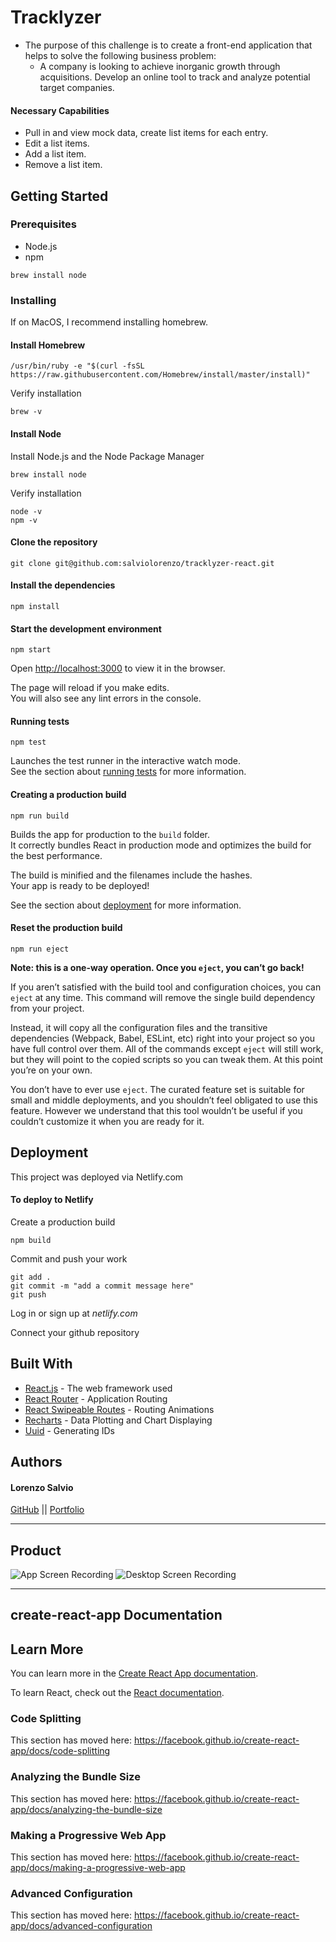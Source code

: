 # Tracklyzer

- The purpose of this challenge is to create a front-end application that helps to solve the following business problem:
  - A company is looking to achieve inorganic growth through acquisitions. Develop
    an online tool to track and analyze potential target companies.

#### Necessary Capabilities

- Pull in and view mock data, create list items for each entry.
- Edit a list items.
- Add a list item.
- Remove a list item.

## Getting Started

### Prerequisites

- Node.js
- npm

```
brew install node

```

### Installing

If on MacOS, I recommend installing homebrew.

#### Install Homebrew

```
/usr/bin/ruby -e "$(curl -fsSL https://raw.githubusercontent.com/Homebrew/install/master/install)"
```

Verify installation

```
brew -v
```

#### Install Node

Install Node.js and the Node Package Manager

```
brew install node
```

Verify installation

```
node -v
npm -v
```

#### Clone the repository

```
git clone git@github.com:salviolorenzo/tracklyzer-react.git
```

#### Install the dependencies

```
npm install
```

#### Start the development environment

```
npm start
```

Open [http://localhost:3000](http://localhost:3000) to view it in the browser.

The page will reload if you make edits.<br>
You will also see any lint errors in the console.

#### Running tests

```
npm test
```

Launches the test runner in the interactive watch mode.<br>
See the section about [running tests](https://facebook.github.io/create-react-app/docs/running-tests) for more information.

#### Creating a production build

```
npm run build
```

Builds the app for production to the `build` folder.<br>
It correctly bundles React in production mode and optimizes the build for the best performance.

The build is minified and the filenames include the hashes.<br>
Your app is ready to be deployed!

See the section about [deployment](https://facebook.github.io/create-react-app/docs/deployment) for more information.

#### Reset the production build

```
npm run eject
```

**Note: this is a one-way operation. Once you `eject`, you can’t go back!**

If you aren’t satisfied with the build tool and configuration choices, you can `eject` at any time. This command will remove the single build dependency from your project.

Instead, it will copy all the configuration files and the transitive dependencies (Webpack, Babel, ESLint, etc) right into your project so you have full control over them. All of the commands except `eject` will still work, but they will point to the copied scripts so you can tweak them. At this point you’re on your own.

You don’t have to ever use `eject`. The curated feature set is suitable for small and middle deployments, and you shouldn’t feel obligated to use this feature. However we understand that this tool wouldn’t be useful if you couldn’t customize it when you are ready for it.

## Deployment

This project was deployed via Netlify.com

#### To deploy to Netlify

Create a production build

```
npm build
```

Commit and push your work

```
git add .
git commit -m "add a commit message here"
git push
```

Log in or sign up at _netlify.com_

Connect your github repository

## Built With

- [React.js](https://reactjs.org/) - The web framework used
- [React Router](https://www.npmjs.com/package/react-router) - Application Routing
- [React Swipeable Routes](https://www.npmjs.com/package/react-swipeable-routes) - Routing Animations
- [Recharts](https://www.npmjs.com/package/react-swipeable-routes) - Data Plotting and Chart Displaying
- [Uuid](https://www.npmjs.com/package/uuid) - Generating IDs

## Authors

#### **Lorenzo Salvio**

[GitHub](https://github.com/salviolorenzo) || [Portfolio](https://lorenzosalvio.com)

---

## Product

![App Screen Recording](./appSR-resize.gif) ![Desktop Screen Recording](./desktopSR-resize.gif)

---

## create-react-app Documentation

## Learn More

You can learn more in the [Create React App documentation](https://facebook.github.io/create-react-app/docs/getting-started).

To learn React, check out the [React documentation](https://reactjs.org/).

### Code Splitting

This section has moved here: https://facebook.github.io/create-react-app/docs/code-splitting

### Analyzing the Bundle Size

This section has moved here: https://facebook.github.io/create-react-app/docs/analyzing-the-bundle-size

### Making a Progressive Web App

This section has moved here: https://facebook.github.io/create-react-app/docs/making-a-progressive-web-app

### Advanced Configuration

This section has moved here: https://facebook.github.io/create-react-app/docs/advanced-configuration

```

```

```

```
